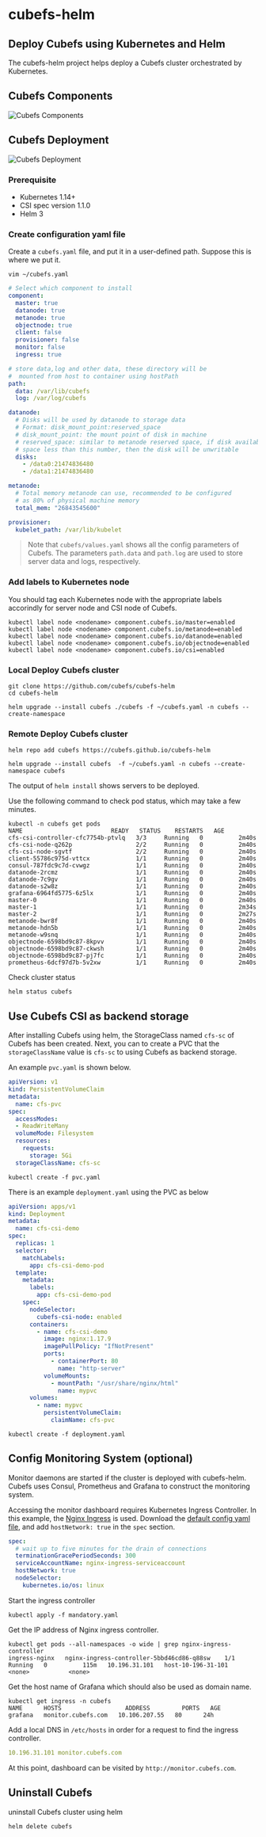 # cubefs-helm

## Deploy Cubefs using Kubernetes and Helm

The cubefs-helm project helps deploy a Cubefs cluster orchestrated by Kubernetes.

## Cubefs Components

![Cubefs Components](assets/cubefs-component.jpg)

## Cubefs Deployment

![Cubefs Deployment](assets/cubefs-deployment.jpg)

### Prerequisite

* Kubernetes 1.14+
* CSI spec version 1.1.0
* Helm 3

### Create configuration yaml file

Create a `cubefs.yaml` file, and put it in a user-defined path. Suppose this is where we put it.

```shell
vim ~/cubefs.yaml 
```

``` yaml
# Select which component to install
component:
  master: true
  datanode: true
  metanode: true
  objectnode: true
  client: false
  provisioner: false
  monitor: false
  ingress: true

# store data,log and other data, these directory will be
#  mounted from host to container using hostPath
path:
  data: /var/lib/cubefs
  log: /var/log/cubefs

datanode:
  # Disks will be used by datanode to storage data
  # Format: disk_mount_point:reserved_space
  # disk_mount_point: the mount point of disk in machine
  # reserved_space: similar to metanode reserved space, if disk available
  # space less than this number, then the disk will be unwritable
  disks:
    - /data0:21474836480
    - /data1:21474836480

metanode:
  # Total memory metanode can use, recommended to be configured
  # as 80% of physical machine memory
  total_mem: "26843545600"

provisioner:
  kubelet_path: /var/lib/kubelet
```

> Note that `cubefs/values.yaml` shows all the config parameters of Cubefs.
> The parameters `path.data` and `path.log` are used to store server data and logs, respectively.

### Add labels to Kubernetes node

You should tag each Kubernetes node with the appropriate labels accorindly for server node and CSI node of Cubefs.

```shell
kubectl label node <nodename> component.cubefs.io/master=enabled
kubectl label node <nodename> component.cubefs.io/metanode=enabled
kubectl label node <nodename> component.cubefs.io/datanode=enabled
kubectl label node <nodename> component.cubefs.io/objectnode=enabled
kubectl label node <nodename> component.cubefs.io/csi=enabled
```

### Local Deploy Cubefs cluster

```shell
git clone https://github.com/cubefs/cubefs-helm
cd cubefs-helm
```

```shell
helm upgrade --install cubefs ./cubefs -f ~/cubefs.yaml -n cubefs --create-namespace
```

### Remote Deploy Cubefs cluster

```shell
helm repo add cubefs https://cubefs.github.io/cubefs-helm
```

```shell
helm upgrade --install cubefs  -f ~/cubefs.yaml -n cubefs --create-namespace cubefs
```

The output of `helm install` shows servers to be deployed.

Use the following command to check pod status, which may take a few minutes.

```shell
kubectl -n cubefs get pods
NAME                         READY   STATUS    RESTARTS   AGE
cfs-csi-controller-cfc7754b-ptvlq   3/3     Running   0          2m40s
cfs-csi-node-q262p                  2/2     Running   0          2m40s
cfs-csi-node-sgvtf                  2/2     Running   0          2m40s
client-55786c975d-vttcx             1/1     Running   0          2m40s
consul-787fdc9c7d-cvwgz             1/1     Running   0          2m40s
datanode-2rcmz                      1/1     Running   0          2m40s
datanode-7c9gv                      1/1     Running   0          2m40s
datanode-s2w8z                      1/1     Running   0          2m40s
grafana-6964fd5775-6z5lx            1/1     Running   0          2m40s
master-0                            1/1     Running   0          2m40s
master-1                            1/1     Running   0          2m34s
master-2                            1/1     Running   0          2m27s
metanode-bwr8f                      1/1     Running   0          2m40s
metanode-hdn5b                      1/1     Running   0          2m40s
metanode-w9snq                      1/1     Running   0          2m40s
objectnode-6598bd9c87-8kpvv         1/1     Running   0          2m40s
objectnode-6598bd9c87-ckwsh         1/1     Running   0          2m40s
objectnode-6598bd9c87-pj7fc         1/1     Running   0          2m40s
prometheus-6dcf97d7b-5v2xw          1/1     Running   0          2m40s
```

Check cluster status

```shell
helm status cubefs
```

## Use Cubefs CSI as backend storage

After installing Cubefs using helm, the StorageClass named `cfs-sc` of Cubefs has been created. Next, you can to create
a PVC that the `storageClassName`  value is `cfs-sc` to using Cubefs as backend storage.

An example `pvc.yaml` is shown below.

```yaml
apiVersion: v1
kind: PersistentVolumeClaim
metadata:
  name: cfs-pvc
spec:
  accessModes:
  - ReadWriteMany
  volumeMode: Filesystem
  resources:
    requests:
      storage: 5Gi
  storageClassName: cfs-sc
```

```shell
kubectl create -f pvc.yaml
```

There is an example `deployment.yaml` using the PVC as below

```yaml
apiVersion: apps/v1
kind: Deployment
metadata:
  name: cfs-csi-demo
spec:
  replicas: 1
  selector:
    matchLabels:
      app: cfs-csi-demo-pod
  template:
    metadata:
      labels:
        app: cfs-csi-demo-pod
    spec:
      nodeSelector:
        cubefs-csi-node: enabled
      containers:
        - name: cfs-csi-demo
          image: nginx:1.17.9
          imagePullPolicy: "IfNotPresent"
          ports:
            - containerPort: 80
              name: "http-server"
          volumeMounts:
            - mountPath: "/usr/share/nginx/html"
              name: mypvc
      volumes:
        - name: mypvc
          persistentVolumeClaim:
            claimName: cfs-pvc
```

```shell
kubectl create -f deployment.yaml
```

## Config Monitoring System (optional)

Monitor daemons are started if the cluster is deployed with cubefs-helm. Cubefs uses Consul, Prometheus and Grafana to construct the monitoring system.

Accessing the monitor dashboard requires Kubernetes Ingress Controller. In this example, the [Nginx Ingress](https://github.com/kubernetes/ingress-nginx) is used. Download the [default config yaml file](https://raw.githubusercontent.com/kubernetes/ingress-nginx/master/deploy/static/mandatory.yaml), and add `hostNetwork: true` in the `spec` section.

```yaml
spec:
  # wait up to five minutes for the drain of connections
  terminationGracePeriodSeconds: 300
  serviceAccountName: nginx-ingress-serviceaccount
  hostNetwork: true
  nodeSelector:
    kubernetes.io/os: linux
```

Start the ingress controller

```shell
kubectl apply -f mandatory.yaml
```

Get the IP address of Nginx ingress controller.

```shell
kubectl get pods --all-namespaces -o wide | grep nginx-ingress-controller
ingress-nginx   nginx-ingress-controller-5bbd46cd86-q88sw    1/1     Running   0          115m   10.196.31.101   host-10-196-31-101   <none>           <none>
```

Get the host name of Grafana which should also be used as domain name.

```shell
kubectl get ingress -n cubefs
NAME      HOSTS                  ADDRESS         PORTS   AGE
grafana   monitor.cubefs.com   10.106.207.55   80      24h
```

Add a local DNS in `/etc/hosts` in order for a request to find the ingress controller.

```yaml
10.196.31.101 monitor.cubefs.com
```

At this point, dashboard can be visited by `http://monitor.cubefs.com`.

## Uninstall Cubefs

uninstall Cubefs cluster using helm

```shell
helm delete cubefs
```
